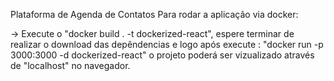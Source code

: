 
Plataforma de Agenda de Contatos
Para rodar a aplicação via docker:

-> Execute o "docker build . -t dockerized-react", espere terminar de realizar o download das depêndencias e logo após execute : "docker run -p 3000:3000 -d dockerized-react" o projeto poderá ser vizualizado através de "localhost" no navegador.

